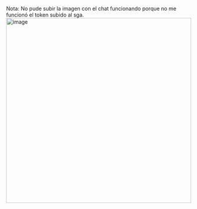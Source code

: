 Nota: No pude subir la imagen con el chat funcionando porque no me funcionó el token subido al sga.  
<img src="https://github.com/JosselynVera/OPENAI_Vera/assets/151960853/051894f2-71de-4889-bf7a-3a3b2a07bb53" alt="image" style="width:500px;"/>
